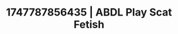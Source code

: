 ---
categories:
- Curvy goddess
- Anal
- Whipped cream play
- E-girl erotica
- Deepthroat
image: /assets/images/1747787856435.jpg
layout: post
seo:
  description: Featured content with exclusive Scat Fetish, ABDL Play. HD images available.
  keywords: Scat Fetish, ABDL Play
  og_image: /assets/images/1747787856435.jpg
  schema_type: VisualArtwork
tags:
- ABDL Play
- '#1747787856435'
- Scat Fetish
title: 1747787856435 | ABDL Play Scat Fetish
---